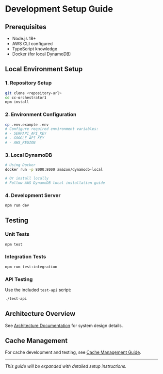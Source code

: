 # Development Setup Guide

## Prerequisites

- Node.js 18+
- AWS CLI configured
- TypeScript knowledge
- Docker (for local DynamoDB)

## Local Environment Setup

### 1. Repository Setup
```bash
git clone <repository-url>
cd cc-orchestrator1
npm install
```

### 2. Environment Configuration
```bash
cp .env.example .env
# Configure required environment variables:
# - SERPAPI_API_KEY
# - GOOGLE_API_KEY
# - AWS_REGION
```

### 3. Local DynamoDB
```bash
# Using Docker
docker run -p 8000:8000 amazon/dynamodb-local

# Or install locally
# Follow AWS DynamoDB local installation guide
```

### 4. Development Server
```bash
npm run dev
```

## Testing

### Unit Tests
```bash
npm test
```

### Integration Tests
```bash
npm run test:integration
```

### API Testing
Use the included `test-api` script:
```bash
./test-api
```

## Architecture Overview

See [Architecture Documentation](../architecture/README.md) for system design details.

## Cache Management

For cache development and testing, see [Cache Management Guide](../operations/cache-management-guide.md).

---

*This guide will be expanded with detailed setup instructions.* 